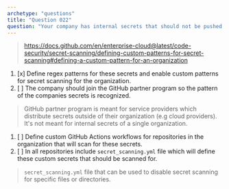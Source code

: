 ```yaml
---
archetype: "questions"
title: "Question 022"
question: "Your company has internal secrets that should not be pushed to GitHub repositories. The pattern of these secrets is not known by GitHub and therefore is not detected by secret scanning. What can companies do to protect their developers from accidentally pushing these secrets to repositories in their GitHub Organization?"
---
```



> https://docs.github.com/en/enterprise-cloud@latest/code-security/secret-scanning/defining-custom-patterns-for-secret-scanning#defining-a-custom-pattern-for-an-organization
1. [x] Define regex patterns for these secrets and enable custom patterns for secret scanning for the organization.
1. [ ] The company should join the GitHub partner program so the pattern of the companies secrets is recognized.
> GitHub partner program is meant for service providers which distribute secrets outside of their organization (e.g cloud providers). It's not meant for internal secrets of a single organization.
1. [ ] Define custom GitHub Actions workflows for repositories in the organization that will scan for these secrets.
1. [ ] In all repositories include `secret_scanning.yml` file which will define these custom secrets that should be scanned for.
> `secret_scanning.yml` file that can be used to disable secret scanning for specific files or directories. 
